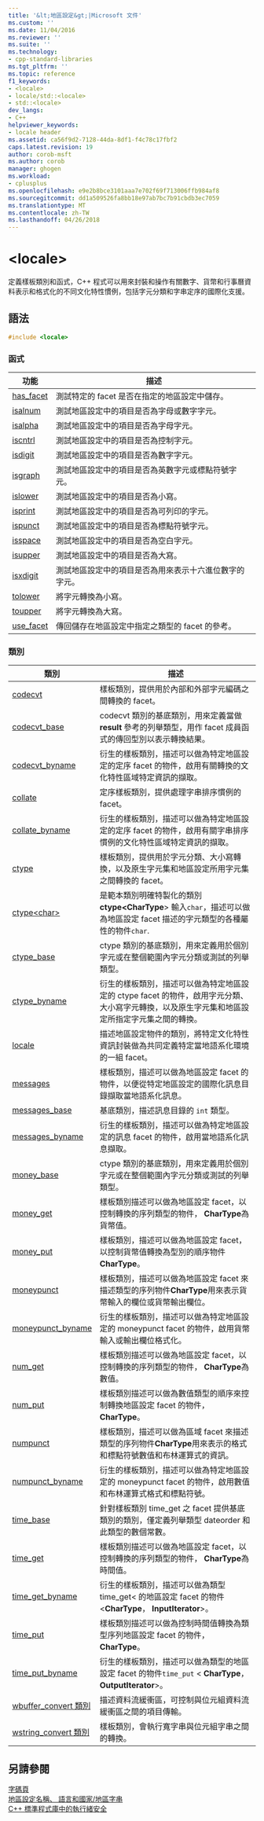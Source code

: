 ```yaml
---
title: '&lt;地區設定&gt;|Microsoft 文件'
ms.custom: ''
ms.date: 11/04/2016
ms.reviewer: ''
ms.suite: ''
ms.technology:
- cpp-standard-libraries
ms.tgt_pltfrm: ''
ms.topic: reference
f1_keywords:
- <locale>
- locale/std::<locale>
- std::<locale>
dev_langs:
- C++
helpviewer_keywords:
- locale header
ms.assetid: ca56f9d2-7128-44da-8df1-f4c78c17fbf2
caps.latest.revision: 19
author: corob-msft
ms.author: corob
manager: ghogen
ms.workload:
- cplusplus
ms.openlocfilehash: e9e2b8bce3101aaa7e702f69f713006ffb984af8
ms.sourcegitcommit: dd1a509526fa8bb18e97ab7bc7b91cbdb3ec7059
ms.translationtype: MT
ms.contentlocale: zh-TW
ms.lasthandoff: 04/26/2018
---
```

# <a name="ltlocalegt"></a>&lt;locale&gt;

定義樣板類別和函式，C++ 程式可以用來封裝和操作有關數字、貨幣和行事曆資料表示和格式化的不同文化特性慣例，包括字元分類和字串定序的國際化支援。

## <a name="syntax"></a>語法

```cpp
#include <locale>

```

### <a name="functions"></a>函式

|功能|描述|
|-|-|
|[has_facet](../standard-library/locale-functions.md#has_facet)|測試特定的 facet 是否在指定的地區設定中儲存。|
|[isalnum](../standard-library/locale-functions.md#isalnum)|測試地區設定中的項目是否為字母或數字字元。|
|[isalpha](../standard-library/locale-functions.md#isalpha)|測試地區設定中的項目是否為字母字元。|
|[iscntrl](../standard-library/locale-functions.md#iscntrl)|測試地區設定中的項目是否為控制字元。|
|[isdigit](../standard-library/locale-functions.md#isdigit)|測試地區設定中的項目是否為數字字元。|
|[isgraph](../standard-library/locale-functions.md#isgraph)|測試地區設定中的項目是否為英數字元或標點符號字元。|
|[islower](../standard-library/locale-functions.md#islower)|測試地區設定中的項目是否為小寫。|
|[isprint](../standard-library/locale-functions.md#isprint)|測試地區設定中的項目是否為可列印的字元。|
|[ispunct](../standard-library/locale-functions.md#ispunct)|測試地區設定中的項目是否為標點符號字元。|
|[isspace](../standard-library/locale-functions.md#isspace)|測試地區設定中的項目是否為空白字元。|
|[isupper](../standard-library/locale-functions.md#isupper)|測試地區設定中的項目是否為大寫。|
|[isxdigit](../standard-library/locale-functions.md#isxdigit)|測試地區設定中的項目是否為用來表示十六進位數字的字元。|
|[tolower](../standard-library/locale-functions.md#tolower)|將字元轉換為小寫。|
|[toupper](../standard-library/locale-functions.md#toupper)|將字元轉換為大寫。|
|[use_facet](../standard-library/locale-functions.md#use_facet)|傳回儲存在地區設定中指定之類型的 facet 的參考。|

### <a name="classes"></a>類別

|類別|描述|
|-|-|
|[codecvt](../standard-library/codecvt-class.md)|樣板類別，提供用於內部和外部字元編碼之間轉換的 facet。|
|[codecvt_base](../standard-library/codecvt-base-class.md)|codecvt 類別的基底類別，用來定義當做 **result** 參考的列舉類型，用作 facet 成員函式的傳回型別以表示轉換結果。|
|[codecvt_byname](../standard-library/codecvt-byname-class.md)|衍生的樣板類別，描述可以做為特定地區設定的定序 facet 的物件，啟用有關轉換的文化特性區域特定資訊的擷取。|
|[collate](../standard-library/collate-class.md)|定序樣板類別，提供處理字串排序慣例的 facet。|
|[collate_byname](../standard-library/collate-byname-class.md)|衍生的樣板類別，描述可以做為特定地區設定的定序 facet 的物件，啟用有關字串排序慣例的文化特性區域特定資訊的擷取。|
|[ctype](../standard-library/ctype-class.md)|樣板類別，提供用於字元分類、大小寫轉換，以及原生字元集和地區設定所用字元集之間轉換的 facet。|
|[ctype\<char>](../standard-library/ctype-char-class.md)|是範本類別明確特製化的類別**ctype\<CharType**> 輸入`char`，描述可以做為地區設定 facet 描述的字元類型的各種屬性的物件`char`.|
|[ctype_base](../standard-library/ctype-base-class.md)|ctype 類別的基底類別，用來定義用於個別字元或在整個範圍內字元分類或測試的列舉類型。|
|[ctype_byname](../standard-library/ctype-byname-class.md)|衍生的樣板類別，描述可以做為特定地區設定的 ctype facet 的物件，啟用字元分類、大小寫字元轉換，以及原生字元集和地區設定所指定字元集之間的轉換。|
|[locale](../standard-library/locale-class.md)|描述地區設定物件的類別，將特定文化特性資訊封裝做為共同定義特定當地語系化環境的一組 facet。|
|[messages](../standard-library/messages-class.md)|樣板類別，描述可以做為地區設定 facet 的物件，以便從特定地區設定的國際化訊息目錄擷取當地語系化訊息。|
|[messages_base](../standard-library/messages-base-class.md)|基底類別，描述訊息目錄的 `int` 類型。|
|[messages_byname](../standard-library/messages-byname-class.md)|衍生的樣板類別，描述可以做為特定地區設定的訊息 facet 的物件，啟用當地語系化訊息擷取。|
|[money_base](../standard-library/money-base-class.md)|ctype 類別的基底類別，用來定義用於個別字元或在整個範圍內字元分類或測試的列舉類型。|
|[money_get](../standard-library/money-get-class.md)|樣板類別描述可以做為地區設定 facet，以控制轉換的序列類型的物件， **CharType**為貨幣值。|
|[money_put](../standard-library/money-put-class.md)|樣板類別，描述可以做為地區設定 facet，以控制貨幣值轉換為型別的順序物件**CharType**。|
|[moneypunct](../standard-library/moneypunct-class.md)|樣板類別，描述可以做為地區設定 facet 來描述類型的序列物件**CharType**用來表示貨幣輸入的欄位或貨幣輸出欄位。|
|[moneypunct_byname](../standard-library/moneypunct-byname-class.md)|衍生的樣板類別，描述可以做為特定地區設定的 moneypunct facet 的物件，啟用貨幣輸入或輸出欄位格式化。|
|[num_get](../standard-library/num-get-class.md)|樣板類別描述可以做為地區設定 facet，以控制轉換的序列類型的物件， **CharType**為數值。|
|[num_put](../standard-library/num-put-class.md)|樣板類別描述可以做為數值類型的順序來控制轉換地區設定 facet 的物件， **CharType**。|
|[numpunct](../standard-library/numpunct-class.md)|樣板類別，描述可以做為區域 facet 來描述類型的序列物件**CharType**用來表示的格式和標點符號數值和布林運算式的資訊。|
|[numpunct_byname](../standard-library/numpunct-byname-class.md)|衍生的樣板類別，描述可以做為特定地區設定的 moneypunct facet 的物件，啟用數值和布林運算式格式和標點符號。|
|[time_base](../standard-library/time-base-class.md)|針對樣板類別 time_get 之 facet 提供基底類別的類別，僅定義列舉類型 dateorder 和此類型的數個常數。|
|[time_get](../standard-library/time-get-class.md)|樣板類別描述可以做為地區設定 facet，以控制轉換的序列類型的物件， **CharType**為時間值。|
|[time_get_byname](../standard-library/time-get-byname-class.md)|衍生的樣板類別，描述可以做為類型 time_get< 的地區設定 facet 的物件\<**CharType**， **InputIterator**>。|
|[time_put](../standard-library/time-put-class.md)|樣板類別描述可以做為控制時間值轉換為類型序列地區設定 facet 的物件， **CharType**。|
|[time_put_byname](../standard-library/time-put-byname-class.md)|衍生的樣板類別，描述可以做為類型的地區設定 facet 的物件`time_put` \< **CharType**， **OutputIterator**>。|
|[wbuffer_convert 類別](../standard-library/wbuffer-convert-class.md)|描述資料流緩衝區，可控制與位元組資料流緩衝區之間的項目傳輸。|
|[wstring_convert 類別](../standard-library/wstring-convert-class.md)|樣板類別，會執行寬字串與位元組字串之間的轉換。|

## <a name="see-also"></a>另請參閱

[字碼頁](../c-runtime-library/code-pages.md)<br/>
[地區設定名稱、 語言和國家/地區字串](../c-runtime-library/locale-names-languages-and-country-region-strings.md)<br/>
[C++ 標準程式庫中的執行緒安全](../standard-library/thread-safety-in-the-cpp-standard-library.md)<br/>
